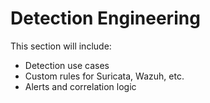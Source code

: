 # Detection Engineering

This section will include:
- Detection use cases
- Custom rules for Suricata, Wazuh, etc.
- Alerts and correlation logic
